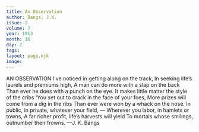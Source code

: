 ```yaml
---
title: An Observation
author: Bangs, J.K.
issue: 2
volume: 7
year: 1913
month: 16
day: 2
tags:
layout: page.njk
image:
---
```

AN OBSERVATION    I've noticed in getting along on the track, In seeking life’s laurels and premiums high, A man can do more with a slap on the back Than ever he does with a punch on the eye. It makes little matter the style of the cribs ‘You set out to crack in the face of your foes, More prizes will come from a dig in the ribs Than ever were won by a whack on the nose. In public, in private, whatever your field, — Wherever you labor, in hamlets or towns, A far richer profit, life’s harvests will yield To mortals whose smilings, outnumber their frowns. —J. K. Bangs
